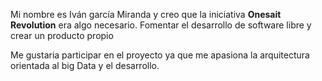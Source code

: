 
Mi nombre es Iván garcía Miranda y creo que la iniciativa **Onesait Revolution** era algo necesario. Fomentar el desarrollo de software libre y crear un producto propio

Me gustaria participar en el proyecto ya que me apasiona la arquitectura orientada al big Data y el desarrollo.